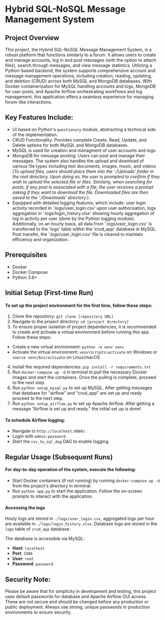 # Hybrid SQL-NoSQL Message Management System

## Project Overview
This project, the Hybrid SQL-NoSQL Message Management System, is a robust platform that functions similarly to a forum. It allows users to create and manage accounts, log in and post messages (with the option to attach files), search through messages, and view message statistics. Utilizing a Python-based backend, the system supports comprehensive account and message management operations, including creation, reading, updating, and deletion (CRUD) across both MySQL and MongoDB databases. With Docker containerization for MySQL handling accounts and logs, MongoDB for user posts, and Apache Airflow orchestrating workflows and log management, this application offers a seamless experience for managing forum-like interactions.

## Key Features Include:
* UI based on Python's `questionary` module, abstracting a technical side of the implementation.
* CRUD Functionality: Provides complete Create, Read, Update, and Delete options for both MySQL and MongoDB databases.
* MySQL is used for creation and managment of user accounts and logs.
* MongoDB for message posting: Users can post and manage their messages. The system also handles the upload and download of various file types including text documents, images, music, and videos (*To upload files, users should place them into the './Uploads' folder in the root directory. Upon doing so, the user is prompted to confirm if they wish to upload the selected file or files. Similarly, when searching for posts, if any post is associated with a file, the user receives a prompt asking if they want to download the file. Downloaded files are then saved to the './Downloads' directory.*).
* Equipped with detailed logging features, which include: user login activity recorded in '.logs/user_login.csv' upon user authorisation, logs aggregation in '.logs/login_history.xlsx' showing hourly aggregation of log in activity per user (done by the Python logging module). Additionally, on an hourly basis, all data from '.logs/user_login.csv' is  transferred to the 'logs' table within the 'crud_app' database in MySQL. Post transfer, the '.logs/user_login.csv' file is cleared to maintain efficiency and organization.


## Prerequisites
- Docker
- Docker Compose
- Python 3.8+


## Initial Setup (First-time Run)
#### To set up the project environment for the first time, follow these steps:
1. Clone the repository: `git clone [repository URL]`
2. Navigate to the project directory: `cd [project directory]`
3. To ensure proper isolation of project dependencies, it is recommended to create and activate a virtual environment before running this app. Follow these steps:
* Create a new virtual environment: `python -m venv venv`
* Activate the virtual environment: `venv\Scripts\activate` on Windows or `source venv/bin/activate` on Linux/macOS
4. Install the required dependencies: `pip install -r requirements.txt`
5. Run `docker-compose up -d` in terminal to pull the necessary Docker images and start the containers. Once the pulling is complete, proceed to the next step.
6. Run `python setup_mysql.py` to set up MySQL. After getting messages that database for "airflow" and "crud_app" are set up and ready proceed to the next step.
7. Run `python setup_airflow.py` to set up Apache Airflow. After getting a message "Airflow is set up and ready." the initial set up is done!

#### To schedule Airflow logging:

- Navigate to `http://localhost:8080/`.
- Login with `admin:password`.
- Start the `csv_to_sql_dag` DAG to enable logging.


## Regular Usage (Subsequent Runs)
#### For day-to-day operation of the system, execute the following:

- Start Docker containers (if not running) by running `docker-compose up -d` from the project's directory in terminal.
- Run `python app.py` to start the application. Follow the on-screen prompts to interact with the application.

#### Accessing the logs
Houly logs are stored in `./logs/user_login.csv`, aggregated logs per hour are available in `./logs/login_history.xlsx`. Database logs are stored in the `logs` table of `crud_app` database. 

The database is accessible via MySQL:

- **Host**: `localhost`
- **Port**: `3306`
- **User**: `root`
- **Password**: `password`


## Security Note:
Please be aware that for simplicity in development and testing, this project uses default passwords for database and Apache Airflow GUI access. These are not secure and should be changed before any production or public deployment. Always use strong, unique passwords in production environments to ensure security.
